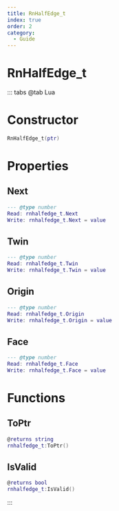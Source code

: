 ```yaml
---
title: RnHalfEdge_t
index: true
order: 2
category:
  - Guide
---
```


# RnHalfEdge_t

::: tabs
@tab Lua
# Constructor
```lua
RnHalfEdge_t(ptr)
```
# Properties
## Next 
```lua
--- @type number
Read: rnhalfedge_t.Next
Write: rnhalfedge_t.Next = value
```
## Twin 
```lua
--- @type number
Read: rnhalfedge_t.Twin
Write: rnhalfedge_t.Twin = value
```
## Origin 
```lua
--- @type number
Read: rnhalfedge_t.Origin
Write: rnhalfedge_t.Origin = value
```
## Face 
```lua
--- @type number
Read: rnhalfedge_t.Face
Write: rnhalfedge_t.Face = value
```
# Functions
## ToPtr
```lua
@returns string
rnhalfedge_t:ToPtr()
```
## IsValid
```lua
@returns bool
rnhalfedge_t:IsValid()
```

:::